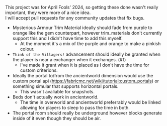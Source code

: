 This project was for April Fools' 2024, so getting these done wasn't really important, they were more of a nice idea.  
I will accept pull requests for any community updates that fix bugs.  

- Mysterious Armour Trim Material ideally should fade from purple to orange like the gem counterpart, however trim_materials don't currently support this and I didn't have time to add this myself.  
  - At the moment it's a mix of the purple and orange to make a pinkish colour.  
- `Think of the Villagers!` advancement should ideally be granted when the player is near a exchanger when it exchanges. (#1)  
  - I've made it grant when it is placed as I don't have the time for custom criterions.  
- Ideally the portal to/from the ancientworld dimension would use the custom portal api (https://fabricmc.net/wiki/tutorial:custom_portals) or something simular that supports horizontal portals.  
  - This wasn't avaliable for snapshots.
- Beds don't actually work in ancientworld.
  - The time in overworld and ancientworld preferrably would be linked allowing for players to sleep to pass the time in both.  
- The portal room should really be underground however blocks generate inside of it even though they should be air.
